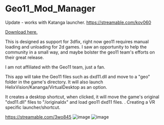 # Geo11_Mod_Manager 

Update -  works with Katanga launcher. https://streamable.com/kov060

[Download here.](https://github.com/samfisherirl/Geo11_Mod_Manager/releases) 

This is designed as support for 3dfix, right now geo11 requires manual loading and unloading for 2d games. I saw an opportunity to help the community in a small way, and maybe bolster the geo11 team's efforts on their great release.

I am not affiliated with the Geo11 team, just a fan.

This app will take the Geo11 files such as dxd11.dll and move to a "geo" folder in the game's directory. It will also launch HelixVision/Kananga/VirtualDesktop as an option. 

It creates a desktop shortcut, when clicked, it will move the game's original "dxd11.dll" files to "/originaldx" and load geo11 dxd11 files. . Creating a VR specific launcher/shortcut.

https://streamable.com/3wo845
![image](https://user-images.githubusercontent.com/98753696/182964564-c3f381d9-2f31-4aee-bfa4-3f63d3ba7efc.png)
![image](https://user-images.githubusercontent.com/98753696/180579200-d9114398-d552-459c-923c-b9315ecf7a17.png)
